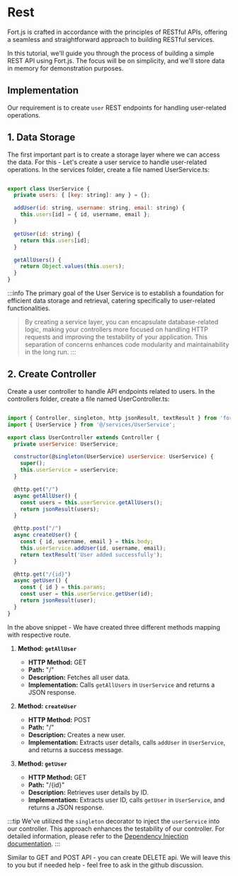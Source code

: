 
# Rest

Fort.js is crafted in accordance with the principles of RESTful APIs, offering a seamless and straightforward approach to building RESTful services.

In this tutorial, we'll guide you through the process of building a simple REST API using Fort.js. The focus will be on simplicity, and we'll store data in memory for demonstration purposes.

## Implementation

Our requirement is to create `user` REST endpoints for handling user-related operations.

## 1. Data Storage

The first important part is to create a storage layer where we can access the data.
For this - Let's create a user service to handle user-related operations. In the services folder, create a file named UserService.ts:

```js title=services/UserService.ts

export class UserService {
  private users: { [key: string]: any } = {};

  addUser(id: string, username: string, email: string) {
    this.users[id] = { id, username, email };
  }

  getUser(id: string) {
    return this.users[id];
  }

  getAllUsers() {
    return Object.values(this.users);
  }
}
```

:::info
The primary goal of the User Service is to establish a foundation for efficient data storage and retrieval, catering specifically to user-related functionalities.

> By creating a service layer, you can encapsulate database-related logic, making your controllers more focused on handling HTTP requests and improving the testability of your application. This separation of concerns enhances code modularity and maintainability in the long run.
:::

## 2. Create Controller

Create a user controller to handle API endpoints related to users. In the controllers folder, create a file named UserController.ts:

```js title=controllers/UserController.ts

import { Controller, singleton, http jsonResult, textResult } from 'fortjs';
import { UserService } from '@/services/UserService';

export class UserController extends Controller {
  private userService: UserService;

  constructor(@singleton(UserService) userService: UserService) {
    super();
    this.userService = userService;
  }

  @http.get("/")
  async getAllUser() {
    const users = this.userService.getAllUsers();
    return jsonResult(users);
  }

  @http.post("/")
  async createUser() {
    const { id, username, email } = this.body;
    this.userService.addUser(id, username, email);
    return textResult('User added successfully');
  }

  @http.get("/{id}")
  async getUser() {
    const { id } = this.params;
    const user = this.userService.getUser(id);
    return jsonResult(user);
  }
}
```

In the above snippet - We have created three different methods mapping with respective route.

1. **Method: `getAllUser`**
   - **HTTP Method:** GET
   - **Path:** "/"
   - **Description:** Fetches all user data.
   - **Implementation:** Calls `getAllUsers` in `UserService` and returns a JSON response.

2. **Method: `createUser`**
   - **HTTP Method:** POST
   - **Path:** "/"
   - **Description:** Creates a new user.
   - **Implementation:** Extracts user details, calls `addUser` in `UserService`, and returns a success message.

3. **Method: `getUser`**
   - **HTTP Method:** GET
   - **Path:** "/{id}"
   - **Description:** Retrieves user details by ID.
   - **Implementation:** Extracts user ID, calls `getUser` in `UserService`, and returns a JSON response.

:::tip
We've utilized the `singleton` decorator to inject the `userService` into our controller. This approach enhances the testability of our controller. For detailed information, please refer to the [Dependency Injection documentation](/docs/concepts/dependency-injection.md).
:::

Similar to GET and POST API - you can create DELETE api. We will leave this to you but if needed help - feel free to ask in the github discussion.

